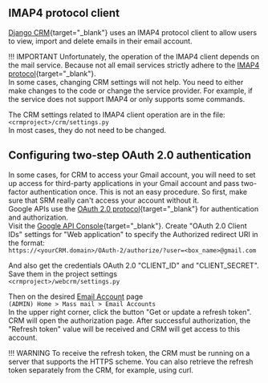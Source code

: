 ## IMAP4 protocol client

[Django CRM](https://github.com/DjangoCRM/django-crm/){target="_blank"} uses an IMAP4 protocol client to allow users to view, import and delete emails in their email account.  

!!! IMPORTANT
    Unfortunately, the operation of the IMAP4 client depends on the mail service. Because not all email services strictly adhere to the [IMAP4 protocol](https://datatracker.ietf.org/doc/html/rfc3501){target="_blank"}.  
In some cases, changing CRM settings will not help. You need to either make changes to the code or change the service provider. For example, if the service does not support IMAP4 or only supports some commands.

The CRM settings related to IMAP4 client operation are in the file:  
`<crmproject>/crm/settings.py`  
In most cases, they do not need to be changed.

## Configuring two-step OAuth 2.0 authentication

In some cases, for CRM to access your Gmail account, you will need to set up access for third-party applications in your Gmail account and pass two-factor authentication once.
This is not an easy procedure. So first, make sure that SRM really can't access your account without it.    
Google APIs use the [OAuth 2.0 protocol](https://tools.ietf.org/html/rfc6749){target="_blank"} for authentication and authorization.  
Visit the [Google API Console](https://console.developers.google.com/){target="_blank"}. Create "OAuth 2.0 Client IDs" settings
 for "Web application" to specify the Authorized redirect URI in the format:  
 `https://<yourCRM.domain>/OAuth-2/authorize/?user=<box_name>@gmail.com`

And also get the credentials OAuth 2.0 "CLIENT_ID" and "CLIENT_SECRET". Save them in the project settings  
`<crmproject>/webcrm/settings.py`

Then on the desired [Email Account](setting_up_email_accounts.md) page  
 `(ADMIN) Home > Mass mail > Email Accounts`  
In the upper right corner, click the button "Get or update a refresh token".  
CRM will open the authorization page. After successful authorization, the "Refresh token" value will be received and CRM will get access to this account.

!!! WARNING
    To receive the refresh token, the CRM must be running on a server that supports the HTTPS scheme.
You can also retrieve the refresh token separately from the CRM, for example, using curl.